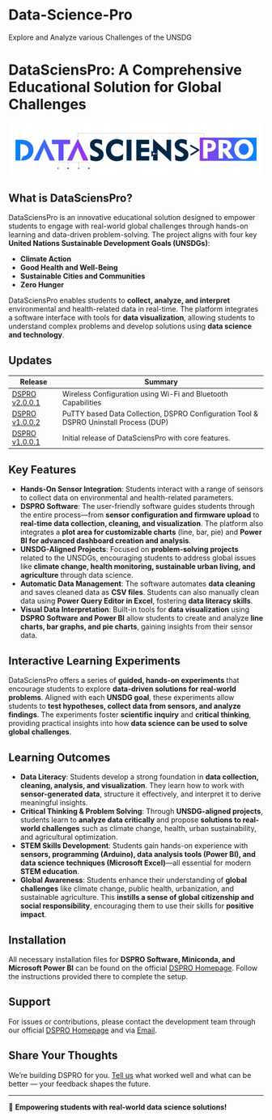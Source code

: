 # Data-Science-Pro
Explore and Analyze various Challenges of the UNSDG 
# DataSciensPro: A Comprehensive Educational Solution for Global Challenges

[![Data Sciens Pro](https://github.com/robotixdevteam/Data-Science-Pro/blob/main/data-sciens-logo.png)](https://robotixdevteam.github.io/Data-Science-Pro/DataSciensPro.html)

## What is DataSciensPro?
DataSciensPro is an innovative educational solution designed to empower students to engage with real-world global challenges through hands-on learning and data-driven problem-solving. The project aligns with four key **United Nations Sustainable Development Goals (UNSDGs)**:

- **Climate Action**
- **Good Health and Well-Being**
- **Sustainable Cities and Communities**
- **Zero Hunger**

DataSciensPro enables students to **collect, analyze, and interpret** environmental and health-related data in real-time. The platform integrates a software interface with tools for **data visualization**, allowing students to understand complex problems and develop solutions using **data science and technology**.

## Updates

| **Release** | **Summary** |
|-------------|-------------|
| [DSPRO v2.0.0.1](https://nimble.li/k96ynpnd) | Wireless Configuration using Wi-Fi and Bluetooth Capabilities |
| [DSPRO v1.0.0.2](https://nimble.li/wdjavq6d) | PuTTY based Data Collection, DSPRO Configuration Tool & DSPRO Uninstall Process (DUP) |
| [DSPRO v1.0.0.1](https://nimble.li/a98wbyl9) | Initial release of DataSciensPro with core features. |

## Key Features
- **Hands-On Sensor Integration**: Students interact with a range of sensors to collect data on environmental and health-related parameters. 
- **DSPRO Software**: The user-friendly software guides students through the entire process—from **sensor configuration and firmware upload** to **real-time data collection, cleaning, and visualization**. The platform also integrates a **plot area for customizable charts** (line, bar, pie) and **Power BI for advanced dashboard creation and analysis**.
- **UNSDG-Aligned Projects**: Focused on **problem-solving projects** related to the UNSDGs, encouraging students to address global issues like **climate change, health monitoring, sustainable urban living, and agriculture** through data science.
- **Automatic Data Management**: The software automates **data cleaning** and saves cleaned data as **CSV files**. Students can also manually clean data using **Power Query Editor in Excel**, fostering **data literacy skills**.
- **Visual Data Interpretation**: Built-in tools for **data visualization** using **DSPRO Software and Power BI** allow students to create and analyze **line charts, bar graphs, and pie charts**, gaining insights from their sensor data.

## Interactive Learning Experiments
DataSciensPro offers a series of **guided, hands-on experiments** that encourage students to explore **data-driven solutions for real-world problems**. Aligned with each **UNSDG goal**, these experiments allow students to **test hypotheses, collect data from sensors, and analyze findings**. The experiments foster **scientific inquiry** and **critical thinking**, providing practical insights into how **data science can be used to solve global challenges**.

## Learning Outcomes
- **Data Literacy**: Students develop a strong foundation in **data collection, cleaning, analysis, and visualization**. They learn how to work with **sensor-generated data**, structure it effectively, and interpret it to derive meaningful insights.
- **Critical Thinking & Problem Solving**: Through **UNSDG-aligned projects**, students learn to **analyze data critically** and propose **solutions to real-world challenges** such as climate change, health, urban sustainability, and agricultural optimization.
- **STEM Skills Development**: Students gain hands-on experience with **sensors, programming (Arduino), data analysis tools (Power BI), and data science techniques (Microsoft Excel)**—all essential for modern **STEM education**.
- **Global Awareness**: Students enhance their understanding of **global challenges** like climate change, public health, urbanization, and sustainable agriculture. This **instills a sense of global citizenship and social responsibility**, encouraging them to use their skills for **positive impact**.

## Installation
All necessary installation files for **DSPRO Software, Miniconda, and Microsoft Power BI** can be found on the official [DSPRO Homepage](https://robotixdevteam.github.io/Data-Science-Pro/DataSciensPro.html). Follow the instructions provided there to complete the setup.


## Support
For issues or contributions, please contact the development team through our official [DSPRO Homepage](https://robotixdevteam.github.io/Data-Science-Pro/DataSciensPro.html) and via [Email](development@merituseducation.com).

## Share Your Thoughts
We’re building DSPRO for you. [Tell us](https://docs.google.com/forms/d/e/1FAIpQLSddPykaQPvq3rah3acqrVYKASojOgQLZvMd1TWlDgEzWNIjhQ/viewform?usp=sharing&ouid=109473255159937002773) what worked well and what can be better — your feedback shapes the future.

---
🚀 **Empowering students with real-world data science solutions!**

